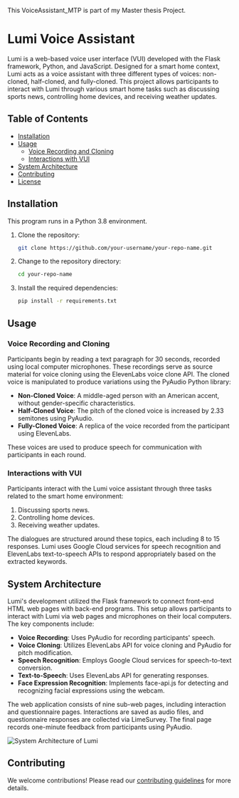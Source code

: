 This VoiceAssistant_MTP is part of my Master thesis Project.

# Lumi Voice Assistant

Lumi is a web-based voice user interface (VUI) developed with the Flask framework, Python, and JavaScript. Designed for a smart home context, Lumi acts as a voice assistant with three different types of voices: non-cloned, half-cloned, and fully-cloned. This project allows participants to interact with Lumi through various smart home tasks such as discussing sports news, controlling home devices, and receiving weather updates.

## Table of Contents

- [Installation](#installation)
- [Usage](#usage)
  - [Voice Recording and Cloning](#voice-recording-and-cloning)
  - [Interactions with VUI](#interactions-with-vui)
- [System Architecture](#system-architecture)
- [Contributing](#contributing)
- [License](#license)

## Installation
This program runs in a Python 3.8 environment.

1. Clone the repository:
    ```sh
    git clone https://github.com/your-username/your-repo-name.git
    ```
2. Change to the repository directory:
    ```sh
    cd your-repo-name
    ```
3. Install the required dependencies:
    ```sh
    pip install -r requirements.txt
    ```

## Usage

### Voice Recording and Cloning

Participants begin by reading a text paragraph for 30 seconds, recorded using local computer microphones. These recordings serve as source material for voice cloning using the ElevenLabs voice clone API. The cloned voice is manipulated to produce variations using the PyAudio Python library:

- **Non-Cloned Voice**: A middle-aged person with an American accent, without gender-specific characteristics.
- **Half-Cloned Voice**: The pitch of the cloned voice is increased by 2.33 semitones using PyAudio.
- **Fully-Cloned Voice**: A replica of the voice recorded from the participant using ElevenLabs.

These voices are used to produce speech for communication with participants in each round.

### Interactions with VUI

Participants interact with the Lumi voice assistant through three tasks related to the smart home environment:

1. Discussing sports news.
2. Controlling home devices.
3. Receiving weather updates.

The dialogues are structured around these topics, each including 8 to 15 responses. Lumi uses Google Cloud services for speech recognition and ElevenLabs text-to-speech APIs to respond appropriately based on the extracted keywords.

## System Architecture

Lumi's development utilized the Flask framework to connect front-end HTML web pages with back-end programs. This setup allows participants to interact with Lumi via web pages and microphones on their local computers. The key components include:

- **Voice Recording**: Uses PyAudio for recording participants' speech.
- **Voice Cloning**: Utilizes ElevenLabs API for voice cloning and PyAudio for pitch modification.
- **Speech Recognition**: Employs Google Cloud services for speech-to-text conversion.
- **Text-to-Speech**: Uses ElevenLabs API for generating responses.
- **Face Expression Recognition**: Implements face-api.js for detecting and recognizing facial expressions using the webcam.

The web application consists of nine sub-web pages, including interaction and questionnaire pages. Interactions are saved as audio files, and questionnaire responses are collected via LimeSurvey. The final page records one-minute feedback from participants using PyAudio.

![System Architecture of Lumi](figures/plot_MTP/lumi_structure.png)

## Contributing

We welcome contributions! Please read our [contributing guidelines](CONTRIBUTING.md) for more details.

